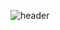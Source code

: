 ![header](https://capsule-render.vercel.app/api?type=slice&color=gradient&height=300&section=header&text=Hello%20to%20see%20you%20%F0%9F%A4%97)
